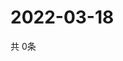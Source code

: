 # 2022-03-18
  共 0条

  <!-- BEGIN -->
  <!-- 最后更新时间Fri Mar 18 2022 15:04:41 GMT+0000 (Coordinated Universal Time) -->
  
  <!-- END -->
  
  